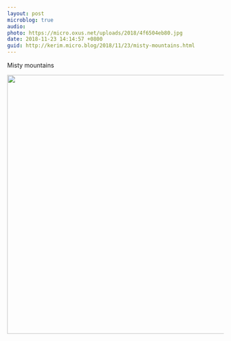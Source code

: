 ```yaml
---
layout: post
microblog: true
audio: 
photo: https://micro.oxus.net/uploads/2018/4f6504eb80.jpg
date: 2018-11-23 14:14:57 +0800
guid: http://kerim.micro.blog/2018/11/23/misty-mountains.html
---
```

Misty mountains

<img src="https://micro.oxus.net/uploads/2018/4f6504eb80.jpg" width="600" height="600" />

